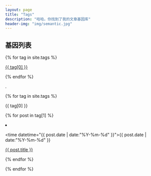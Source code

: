 ```yaml
---
layout: page
title: "Tags"
description: "哈哈，你找到了我的文章基因库"  
header-img: "img/semantic.jpg"  
---
```


## 基因列表
<div id='tag_cloud'>

{% for tag in site.tags %}

<a href="#{{ tag[0] }}" title="{{ tag[0] }}" rel="{{ tag[1].size }}">{{ tag[0] }}</a>

{% endfor %}

</div>
.

<!-- 标签列表 -->
{% for tag in site.tags %}
<div class="one-tag-list">
<span class="fa fa-tag listing-seperator" id="{{ tag[0] }}">
<span class="tag-text">{{ tag[0] }}</span>
</span>

{% for post in tag[1] %}

  <li class="listing-item">

  <time datetime="{{ post.date | date:"%Y-%m-%d" }}">{{ post.date | date:"%Y-%m-%d" }}</time>

  <a href="{{ post.url }}" title="{{ post.title }}">{{ post.title }}</a>

  </li>

{% endfor %}

{% endfor %}

</ul>






